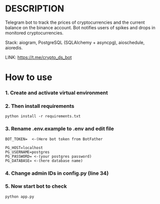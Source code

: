 # DESCRIPTION

Telegram bot to track the prices of cryptocurrencies and the current balance on the binance account. Bot notifies users of spikes and drops in monitored cryptocurrencies.

Stack: aiogram, PostgreSQL (SQLAlchemy + asyncpg), aioschedule, aioredis.

LINK: https://t.me/crypto_ds_bot

# How to use

### 1. Create and activate virtual environment
### 2. Then install requirements

```
python install -r requirements.txt
```

### 3. Rename .env.example to .env and edit file

```
BOT_TOKEN=  <-(Here bot token from BotFather

PG_HOST=localhost
PG_USERNAME=postgres
PG_PASSWORD= <-(your postgres password)
PG_DATABASE= <-(here database name)
```

### 4. Change admin IDs in config.py (line 34)

### 5. Now start bot to check
```
python app.py
```
